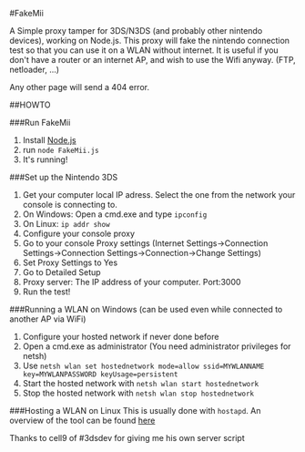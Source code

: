 #FakeMii

A Simple proxy tamper for 3DS/N3DS (and probably other nintendo devices), working on Node.js. 
This proxy will fake the nintendo connection test so that you can use it on a WLAN without internet.
It is useful if you don't have a router or an internet AP, and wish to use the Wifi anyway. (FTP, netloader, ...)

Any other page will send a 404 error.


##HOWTO


###Run FakeMii
1. Install [Node.js](http://nodejs.org/)
2. run `node FakeMii.js`
3. It's running!

###Set up the Nintendo 3DS
1. Get your computer local IP adress. Select the one from the network your console is connecting to.
  1. On Windows: Open a cmd.exe and type `ipconfig`
  2. On Linux: `ip addr show`
2. Configure your console proxy
  1. Go to your console Proxy settings (Internet Settings->Connection Settings->Connection Settings->Connection->Change Settings)
  2. Set Proxy Settings to Yes
  3. Go to Detailed Setup
  4. Proxy server: The IP address of your computer. Port:3000
3. Run the test!

###Running a WLAN on Windows (can be used even while connected to another AP via WiFi)
1. Configure your hosted network if never done before
  1. Open a cmd.exe as administrator (You need administrator privileges for netsh)
  2. Use `netsh wlan set hostednetwork mode=allow ssid=MYWLANNAME key=MYWLANPASSWORD keyUsage=persistent`
2. Start the hosted network with `netsh wlan start hostednetwork`
3. Stop the hosted network with `netsh wlan stop hostednetwork`

###Hosting a WLAN on Linux
This is usually done with `hostapd`.
An overview of the tool can be found [here](https://wiki.archlinux.org/index.php/Software_access_point)

Thanks to cell9 of #3dsdev for giving me his own server script
